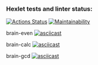 ### Hexlet tests and linter status:
[![Actions Status](https://github.com/venyxD/python-project-49/workflows/hexlet-check/badge.svg)](https://github.com/venyxD/python-project-49/actions)
[![Maintainability](https://api.codeclimate.com/v1/badges/cb7fbbbac80584fb829a/maintainability)](https://codeclimate.com/github/venyxD/python-project-49/maintainability)

brain-even
[![asciicast](https://asciinema.org/a/528053.svg)](https://asciinema.org/a/528053)

brain-calc
[![asciicast](https://asciinema.org/a/528420.svg)](https://asciinema.org/a/528420)

brain-gcd
[![asciicast](https://asciinema.org/a/528452.svg)](https://asciinema.org/a/528452)